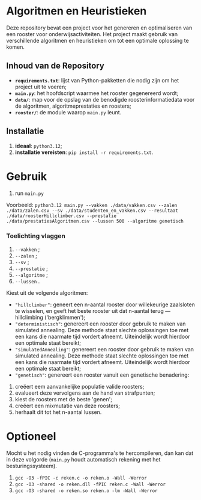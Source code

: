 # **Algoritmen en Heuristieken**

Deze repository bevat een project voor het genereren en optimaliseren van een rooster voor onderwijsactiviteiten. Het project maakt gebruik van verschillende algoritmen en heuristieken om tot een optimale oplossing te komen. 

## Inhoud van de Repository

- **`requirements.txt`**: lijst van Python-pakketten die nodig zijn om het project uit te voeren;
- **`main.py`**: het hoofdscript waarmee het rooster gegenereerd wordt;
- **`data/`**: map voor de opslag van de benodigde roosterinformatiedata voor de algoritmen, algoritmeprestaties en roosters; 
- **`rooster/`**: de module waarop `main.py` leunt.

## Installatie

1. **ideaal**: `python3.12`;
2. **installatie vereisten**: `pip install -r requirements.txt`.

# Gebruik
1. run `main.py`

Voorbeeld: `python3.12 main.py --vakken ./data/vakken.csv --zalen ./data/zalen.csv --sv ./data/studenten_en_vakken.csv --resultaat ./data/roosterHillclimber.csv --prestatie ./data/prestatiesAlgoritmen.csv --lussen 500 --algoritme genetisch`

### Toelichting vlaggen
1. `--vakken` <pad csv-bestand vakken>;
2. `--zalen` <pad csv-bestand zalen>;
3. `--sv` <pad csv-bestand student-vakdata>;
4. `--prestatie` <pad csv-bestand student-vakdata>;
5. `--algoritme` <type algoritme>;
6. `--lussen` <het aantal lussen voor het algortime>.

Kiest uit de volgende algoritmen: 
 - `"hillclimber"`: geneert een n-aantal rooster door willekeurige zaalsloten te wisselen, en geeft het beste rooster uit dat n-aantal terug — hillclimbing ('bergklimmen');
- `"deterministisch"`: genereert een rooster door gebruik te maken van simulated annealing. Deze methode staat slechte oplossingen toe met een kans die naarmate tijd vordert afneemt. Uiteindelijk wordt hierdoor een optimale staat bereikt;
- `"simulatedAnnealing"`: genereert een rooster door gebruik te maken van simulated annealing. Deze methode staat slechte oplossingen toe met een kans die naarmate tijd vordert afneemt. Uiteindelijk wordt hierdoor een optimale staat bereikt;
- `"genetisch"`: genereert een rooster vanuit een genetische benadering:
1. creëert eem aanvankelijke populatie valide roosters;
2. evalueert deze vervolgens aan de hand van strafpunten;
3. kiest de roosters met de beste 'genen';
4. creëert een mixmutatie van deze roosters;
5. herhaalt dit tot het n-aantal lussen.

# Optioneel
Mocht u het nodig vinden de C-programma's te hercompileren, dan kan dat in deze volgorde (`main.py` houdt automatisch rekening met het besturingssysteem).
1. `gcc -O3 -fPIC -c reken.c -o reken.o -Wall -Werror`
2. `gcc -O3 -shared -o reken.dll -fPIC reken.c -Wall -Werror`
3. `gcc -O3 -shared -o reken.so reken.o -lm -Wall -Werror`

